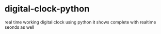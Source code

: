 # digital-clock-python
real time working digital clock using python it shows complete with realtime seonds as well
